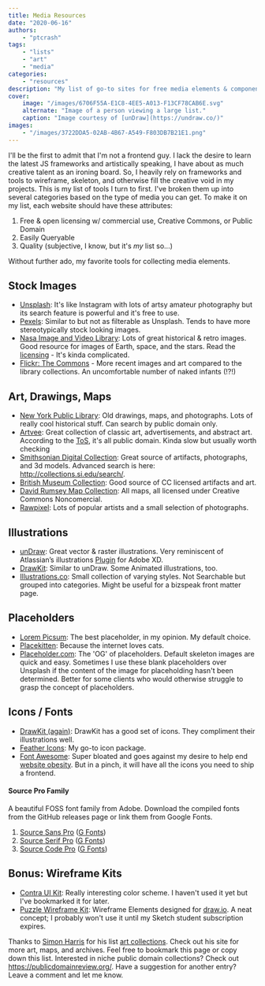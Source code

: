 ```yaml
---
title: Media Resources
date: "2020-06-16"
authors: 
    - "ptcrash"
tags:
    - "lists"
    - "art"
    - "media"
categories:
    - "resources"
description: "My list of go-to sites for free media elements & components when scaffolding front-ends."
cover: 
    image: "/images/6706F55A-E1C8-4EE5-A013-F13CF78CAB6E.svg"
    alternate: "Image of a person viewing a large list."
    caption: "Image courtesy of [unDraw](https://undraw.co/)"
images:
    - "/images/3722DDA5-02AB-4B67-A549-F803DB7B21E1.png"
---
```


I'll be the first to admit that I'm not a frontend guy. I lack the desire to learn the latest JS frameworks and artistically speaking, I have about as much creative talent as an ironing board. So, I heavily rely on frameworks and tools to wireframe, skeleton, and otherwise fill the creative void in my projects. This is my list of tools I turn to first. I've broken them up into several categories based on the type of media you can get. To make it on my list, each website should have these attributes:
1. Free & open licensing w/ commercial use, Creative Commons, or Public Domain
2. Easily Queryable
3. Quality (subjective, I know, but it's *my* list so...)

Without further ado, my favorite tools for collecting media elements.

## Stock Images
- [Unsplash](https://unsplash.com/): It's like Instagram with lots of artsy amateur photography but its search feature is powerful and it's free to use.
- [Pexels](https://www.pexels.com/): Similar to but not as filterable as Unsplash. Tends to have more stereotypically stock looking images.
- [Nasa Image and Video Library](https://images.nasa.gov/): Lots of great historical & retro images. Good resource for images of Earth, space, and the stars. Read the [licensing](https://www.nasa.gov/multimedia/guidelines/index.html) - It's kinda complicated.
- [Flickr: The Commons](https://www.flickr.com/commons) - More recent images and art compared to the library collections. An uncomfortable number of naked infants (!?!)

## Art, Drawings, Maps
- [New York Public Library](https://digitalcollections.nypl.org/): Old drawings, maps, and photographs. Lots of really cool historical stuff. Can search by public domain only.
- [Artvee](https://artvee.com/): Great collection of classic art, advertisements, and abstract art. According to the [ToS](https://artvee.com/terms-of-service/), it's all public domain. Kinda slow but usually worth checking
- [Smithsonian Digital Collection](https://www.si.edu/explore): Great source of artifacts, photographs, and 3d models. Advanced search is here: http://collections.si.edu/search/.
- [British Museum Collection](https://www.britishmuseum.org/collection): Good source of CC licensed artifacts and art.
- [David Rumsey Map Collection](https://www.davidrumsey.com/): All maps, all licensed under Creative Commons Noncomercial.
- [Rawpixel](https://www.rawpixel.com/category/53/public-domain): Lots of popular artists and a small selection of photographs.

## Illustrations
- [unDraw](https://undraw.co/): Great vector & raster illustrations. Very reminiscent of Atlassian’s illustrations [Plugin](https://xd.undraw.co/) for Adobe XD.
- [DrawKit](https://www.drawkit.io/): Similar to unDraw. Some Animated illustrations, too.
- [Illustrations.co](https://illlustrations.co/): Small collection of varying styles. Not Searchable but grouped into categories. Might be useful for a bizspeak front matter page.

## Placeholders
- [Lorem Picsum](https://picsum.photos/): The best placeholder, in my opinion. My default choice.
- [Placekitten](https://placekitten.com/): Because the internet loves cats.
- [Placeholder.com](https://placeholder.com/): The 'OG' of placeholders. Default skeleton images are quick and easy. Sometimes I use these blank placeholders over Unsplash if the content of the image for placeholding hasn't been determined. Better for some clients who would otherwise struggle to grasp the concept of placeholders.

## Icons / Fonts
- [DrawKit (again)](https://www.drawkit.io/free-icons): DrawKit has a good set of icons. They compliment their illustrations well.
- [Feather Icons](https://feathericons.com/): My go-to icon package.
- [Font Awesome](https://fontawesome.com/): Super bloated and goes against my desire to help end [website obesity](https://idlewords.com/talks/website_obesity.htm). But in a pinch, it will have all the icons you need to ship a frontend.

#### Source Pro Family
A beautiful FOSS font family from Adobe. Download the compiled fonts from the GitHub releases page or link them from Google Fonts.
1. [Source Sans Pro](https://github.com/adobe-fonts/source-sans-pro) ([G Fonts](https://fonts.google.com/specimen/Source+Sans+Pro))
2. [Source Serif Pro](https://github.com/adobe-fonts/source-serif-pro) ([G Fonts](https://fonts.google.com/specimen/Source+Serif+Pro))
3. [Source Code Pro](https://github.com/adobe-fonts/source-code-pro) ([G Fonts](https://fonts.google.com/specimen/Source+Code+Pro))


## Bonus: Wireframe Kits
- [Contra UI Kit](https://contrauikit.com/): Really interesting color scheme. I haven't used it yet but I've bookmarked it for later.
- [Puzzle Wireframe Kit](https://github.com/puzzle/wireframe-kit): Wireframe Elements designed for [draw.io](https://draw.io). A neat concept; I probably won't use it until my Sketch student subscription expires.


Thanks to [Simon Harris](https://twitter.com/simonsarris) for his list [art collections](https://simonsarris.com/art-collections/). Check out his site for more art, maps, and archives. Feel free to bookmark this page or copy down this list. Interested in niche public domain collections? Check out https://publicdomainreview.org/. Have a suggestion for another entry? Leave a comment and let me know.